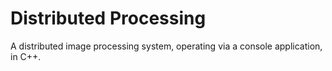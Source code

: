 # Distributed Processing

A distributed image processing system, operating via a console application, in C++.
